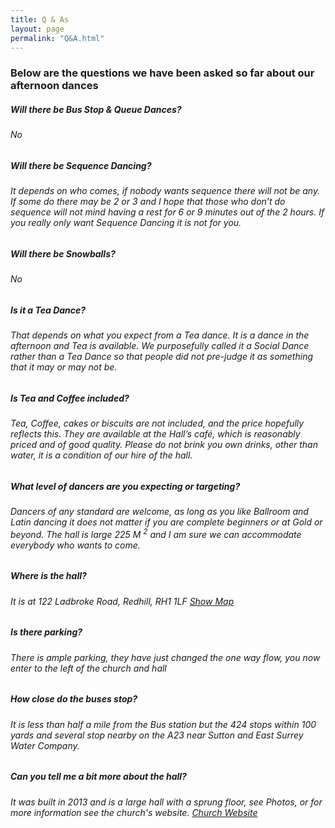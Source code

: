 ```yaml
---
title: Q & As
layout: page
permalink: "Q&A.html"
---
```





<article class="grid_12 Visible">
<h3 class="padded-bottom"><strong>Below are the questions we have been asked so far about our afternoon dances</strong></h3>
<h5><strong>Will there be Bus Stop & Queue Dances?</strong></h5>
<h6>No</h6>
<h5><strong>Will there be Sequence Dancing?</strong></h5>
<h6>It depends on who comes, if nobody wants sequence there will not be any. If some do there may be 2 or 3 and I hope that those who don’t do sequence will not mind having a rest for 6 or 9 minutes out of the 2 hours. If you really only want Sequence Dancing it is not for you.</h6>
<h5><strong>Will there be Snowballs?</strong></h5>
<h6>No</h6>
<h5><strong>Is it a Tea Dance?</strong></h5>
<h6>That depends on what you expect from a Tea dance. It is a dance in the afternoon and Tea is available. We purposefully called it a Social Dance rather than a Tea Dance so that people did not pre-judge it as something that it may or may not be.</h6>
<h5><strong>Is Tea and Coffee included?</strong></h5>
<h6>Tea, Coffee, cakes or biscuits are not included, and the price hopefully reflects this. They are available at the Hall’s café, which is reasonably priced and of good quality. Please do not brink you own drinks, other than water, it is a condition of our hire of the hall.</h6>	
<h5><strong>What level of dancers are you expecting or targeting?</strong></h5>
<h6>Dancers of any standard are welcome, as long as you like Ballroom and Latin dancing it does not matter if you are complete beginners or at Gold or beyond. The hall is large 225 M <sup>2</sup> and I am sure we can accommodate everybody who wants to come. </h6>
<h5><strong>Where is the hall?</strong></h5>
<h6>It is at 122 Ladbroke Road, Redhill, RH1 1LF  <a href="http://streetmap.co.uk/grid/528299_151205/" target="_blank" >Show Map</a></h6>
<h5><strong>Is there parking?</strong></h5>
<h6>There is ample parking, they have just changed the one way flow, you now enter to the left of the church and hall</h6>
<h5><strong>How close do the buses stop?</strong></h5>
<h6>It is less than half a mile from the Bus station but the 424 stops within 100 yards and several stop nearby on the A23 near Sutton and East Surrey Water Company.</h6>
<h5><strong>Can you tell me a bit more about the hall?</strong></h5>
<h6>It was built in 2013 and is a large hall with a sprung floor, see Photos, or for more information see the church's website.  <a href="http://www.thenativityofthelord.org.uk/churches/stjosephs/our_community/pnl_centre_stj_room_hire.html" target="_blank" >Church Website</a></h6> 
</article>

